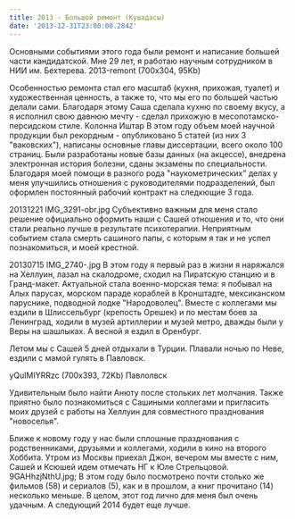 ```yaml
---
title: 2013 - Большой ремонт (Кушадасы)
date: '2013-12-31T23:00:00.284Z'
---
```


Основными событиями этого года были ремонт и написание большей части кандидатской. Мне 29 лет, я работаю научным сотрудником в НИИ им. Бехтерева. 
2013-remont (700x304, 95Kb)


Особенностью ремонта стал его масштаб (кухня, прихожая, туалет) и художественная ценность, а также то, что мы его по большей частью делали сами. Благодаря этому Саша сделала кухню по своему вкусу, а я исполнил свою давнюю мечту - сделал прихожую в месопотамско-персидском стиле.
  Колонна Иштар
В этом году объем моей научной продукции был рекордным - опубликовано 5 статей (из них 3 "ваковских"), написаны основные главы диссертации, всего около 100 страниц. Были разработаны новые базы данных (на акцессе), внедрена электронная история болезни, сданы экзамены по специальности. Благодаря моей помощи в разного рода "наукометрических" делах у меня улучшились отношения с руководителями подразделений, был оформлен постоянный рабочий контракт на следкющие 3 года.
 
20131221 IMG_3291-obr.jpg
Субъективно важным для меня стало решение официально оформить наши с Сашей отношения и то, что они стали реально лучше в результате психотерапии. Неприятным событием стала смерть сашиного папы, с которым я так и не успел познакомиться, и моей крестной.
 
 
 20130715 IMG_2740-.jpg
В этом году я первый раз в жизни я наряжался на Хеллуин, лазал на скалодроме, сходил на Пиратскую станцию и в Гранд-макет. Актуальной стала военно-морская тема: я побывал на Алых парусах, морском параде кораблей в Кронштадте, мексиканском паруснике, подводной лодке "Народоволец". Вместе с коллегами мы ездили в Шлиссельбург (крепость Орешек) и по местам боев за Ленинград, ходили в музей артиллерии и музей метро, дважды были у Веры на шашлыках. А весной я ездил в Оренбург.
   
 
 
   
 
Летом мы с Сашей 5 дней отдыхали в Турции. Плавали ночью по Неве, ездили с мамой гулять в Павловск.
  
 
 
yQulMIYRRzc (700x393, 72Kb)
Павлолвск
 
 
Удивительным было найти Анюту после стольких лет молчания. Также приятно было познакомиться с Сашиными коллегами и пригласить моих друзей с работы на Хеллуин для совместного празднования "новоселья".
  
 
Ближе к новому году у нас были сплошные празднования с родственниками, друзьями и коллегами, ходили в кино на второго Хоббита. Утром из Москвы приехал Джон, вечером мы вместе с ним, Сашей и Ксюшей идем отмечать НГ к Юле Стрельцовой.
9GAHhzjNthU.jpg;
В этом году было посмотрено почти столько же фильмов (58) и сериалов (5), как и в прошлом, а книг  прочитано (14)  несколько меньше.
В целом, этот год лично для меня был очень удачным. А следующий 2014 будет еще лучше.